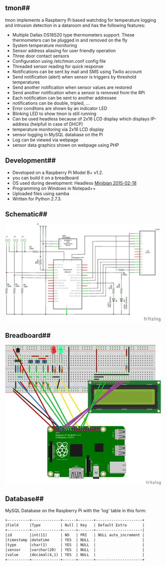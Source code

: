 ## tmon##
tmon implements a Raspberry Pi based watchdog for temperature logging and intrusion detection in a dataroom and has the following features: 
- Multiple Dallas DS18S20 type thermometers support. These thermometers can be plugged in and removed on the fly
- System temperature monitoring
- Sensor address aliasing for user friendly operation
- Three door contact sensors
- Configuration using /etc/tmon.conf config file
- Threaded sensor reading for quick response
- Notifications can be sent by mail and SMS using Twilio account
- Send notification (alert) when sensor is triggers by threshold temperatures
- Send another notification when sensor values are restored
- Send another notification when a sensor is removed from the RPi
- Each notification can be sent to another addressee
- notifications can be double, tripled, ...
- Error conditons are shown by an indicator LED
- Blinking LED to show tmon is still running
- Can be used headless because of 2x16 LCD display which displays IP-address (helpfull in case of DHCP)
- temperature monitoring via 2x16 LCD display
- sensor logging in MySQL database on the Pi
- Log can be viewed via webpage
- sensor data graphics shown on webpage using PHP

## Development##
- Developed on a Raspberry Pi Model B+ v1.2.
- you can build it on a breadboard
- OS used during development: Headless [Minibian 2015-02-18](https://minibianpi.wordpress.com/)
- Programming on Windows in Notepad++
- Uploaded files using samba
- Written for Python 2.7.3.

## Schematic##
![schematic](schema/2015-05-24%20tmon_schem.png?raw=true)

## Breadboard##
![breadboard](schema/2015-05-24%20tmon_bb.png?raw=true)

## Database##
MySQL Database on the Raspberry Pi with the 'log' table in this form:

    +----------+-------------+------+-------+---------------------+
    |Field     |Type         | Null | Key   | Default Extra       |
    +----------+-------------+------+-------+---------------------|
    |id        |int(11)      | NO   | PRI   | NULL auto_increment |
    |timestamp |datetime     | YES  | NULL  |                     |
    |type      |char(1)      | YES  | NULL  |                     |
    |sensor    |varchar(20)  | YES  | NULL  |                     |
    |value     |decimal(4,1) | YES  | NULL  |                     |
    +----------+-------------+------+-------+---------------------+

